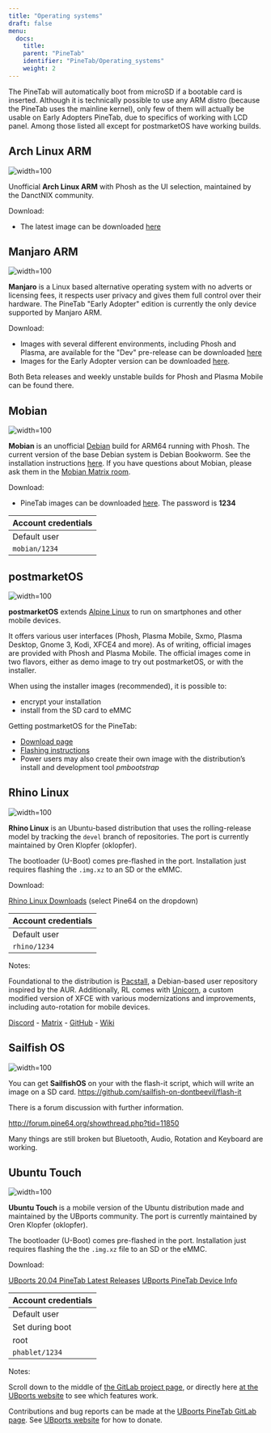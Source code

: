 ```yaml
---
title: "Operating systems"
draft: false
menu:
  docs:
    title:
    parent: "PineTab"
    identifier: "PineTab/Operating_systems"
    weight: 2
---
```


The PineTab will automatically boot from microSD if a bootable card is inserted. Although it is technically possible to use any ARM distro (because the PineTab uses the mainline kernel), only few of them will actually be usable on Early Adopters PineTab, due to specifics of working with LCD panel. Among those listed all except for postmarketOS have working builds.

## Arch Linux ARM

![width=100](/documentation/images/Archlinux-logo.png)

Unofficial **Arch Linux ARM** with Phosh as the UI selection, maintained by the DanctNIX community.

Download:

* The latest image can be downloaded [here](https://github.com/dreemurrs-embedded/Pine64-Arch/releases)

## Manjaro ARM

![width=100](/documentation/images/Manjaro-logo.svg)

**Manjaro** is a Linux based alternative operating system with no adverts or licensing fees, it respects user privacy and gives them full control over their hardware. The PineTab "Early Adopter" edition is currently the only device supported by Manjaro ARM.

Download:

* Images with several different environments, including Phosh and Plasma, are available for the "Dev" pre-release can be downloaded [here](https://osdn.net/projects/manjaro-arm/storage/pinetab/)
* Images for the Early Adopter version can be downloaded [here](https://github.com/manjaro-arm/pinetab-images/releases).

Both Beta releases and weekly unstable builds for Phosh and Plasma Mobile can be found there.

## Mobian

![width=100](/documentation/images/Debian-logo.png)

**Mobian** is an unofficial [Debian](https://www.debian.org) build for ARM64 running with Phosh. The current version of the base Debian system is Debian Bookworm. See the installation instructions [here](https://wiki.debian.org/InstallingDebianOn/PINE64/PineTab). If you have questions about Mobian, please ask them in the [Mobian Matrix room](https://matrix.to/#/#mobian:matrix.org).

Download:

* PineTab images can be downloaded [here](https://images.mobian.org/pinetab/). The password is **1234**

| Account credentials |
| --- |
| Default user |
| `mobian/1234` |

## postmarketOS

![width=100](/documentation/images/PostmarketOS_logo.png)

**postmarketOS** extends [Alpine Linux](https://www.alpinelinux.org/) to run on smartphones and other mobile devices.

It offers various user interfaces (Phosh, Plasma Mobile, Sxmo, Plasma Desktop, Gnome 3, Kodi, XFCE4 and more). As of writing, official images are provided with Phosh and Plasma Mobile. The official images come in two flavors, either as demo image to try out postmarketOS, or with the installer.

When using the installer images (recommended), it is possible to:

* encrypt your installation
* install from the SD card to eMMC

Getting postmarketOS for the PineTab:

* [Download page](https://postmarketos.org/download/)
* [Flashing instructions](https://wiki.postmarketos.org/wiki/PINE64_PineTab_(pine64-pinetab)#Installation)
* Power users may also create their own image with the distribution’s install and development tool _pmbootstrap_

## Rhino Linux

![width=100](/documentation/images/Rhino-linux-logo.png)

**Rhino Linux** is an Ubuntu-based distribution that uses the rolling-release model by tracking the `devel` branch of repositories. The port is currently maintained by Oren Klopfer (oklopfer).

The bootloader (U-Boot) comes pre-flashed in the port. Installation just requires flashing the `.img.xz` to an SD or the eMMC.

Download:

[Rhino Linux Downloads](https://rhinolinux.org/download.html) (select Pine64 on the dropdown)

| Account credentials |
| --- |
| Default user |
| `rhino/1234` |

Notes:

Foundational to the distribution is [Pacstall](https://pacstall.dev), a Debian-based user repository inspired by the AUR. Additionally, RL comes with [Unicorn](https://rhinolinux.org/unicorn/), a custom modified version of XFCE with various modernizations and improvements, including auto-rotation for mobile devices.

[Discord](https://discord.gg/reSvc8Ztk3) - [Matrix](https://matrix.to/#/#rolling-rhino-remix:matrix.org) - [GitHub](https://github.com/rhino-linux) - [Wiki](https://rhinolinux.org/wiki.html)

## Sailfish OS

![width=100](/documentation/images/SailfishOS_logo.png)

You can get **SailfishOS** on your with the flash-it script, which will write an image on a SD card. https://github.com/sailfish-on-dontbeevil/flash-it

There is a forum discussion with further information.

http://forum.pine64.org/showthread.php?tid=11850

Many things are still broken but Bluetooth, Audio, Rotation and Keyboard are working.

## Ubuntu Touch

![width=100](/documentation/images/Ubports-logo.png)

**Ubuntu Touch** is a mobile version of the Ubuntu distribution made and maintained by the UBports community. The port is currently maintained by Oren Klopfer (oklopfer).

The bootloader (U-Boot) comes pre-flashed in the port. Installation just requires flashing the the `.img.xz` file to an SD or the eMMC.

Download:

[UBports 20.04 PineTab Latest Releases](https://gitlab.com/ook37/pinephone-pro-debos/-/releases)
[UBports PineTab Device Info](https://devices.ubuntu-touch.io/device/pinetab/release/focal)

| Account credentials |
| --- |
| Default user  |
| Set during boot |
| root |
| `phablet/1234` |

Notes:

Scroll down to the middle of [the GitLab project page](https://gitlab.com/ook37/pinephone-pro-debos/), or directly here [at the UBports website](https://devices.ubuntu-touch.io/device/pinetab/release/focal/#deviceOverview) to see which features work.

Contributions and bug reports can be made at the [UBports PineTab GitLab page](https://gitlab.com/ook37/pinephone-pro-debos/). See [UBports website](https://ubports.com/foundation/sponsors) for how to donate.
